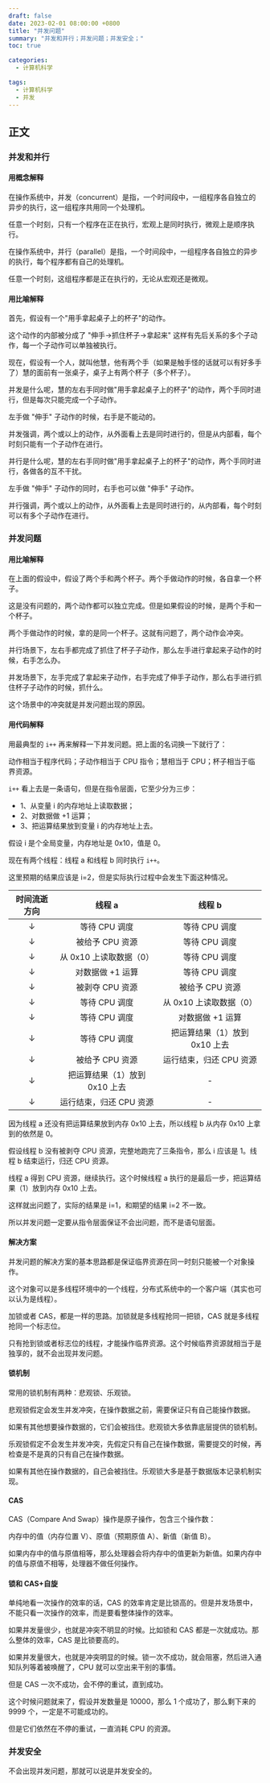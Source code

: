 ```yaml
---
draft: false
date: 2023-02-01 08:00:00 +0800
title: "并发问题"
summary: "并发和并行；并发问题；并发安全；"
toc: true

categories:
  - 计算机科学

tags:
  - 计算机科学
  - 并发
---
```


## 正文

### 并发和并行

#### 用概念解释

在操作系统中，并发（concurrent）是指，一个时间段中，一组程序各自独立的异步的执行，这一组程序共用同一个处理机。

任意一个时刻，只有一个程序在正在执行，宏观上是同时执行，微观上是顺序执行。

在操作系统中，并行（parallel）是指，一个时间段中，一组程序各自独立的异步的执行，每个程序都有自己的处理机。

任意一个时刻，这组程序都是正在执行的，无论从宏观还是微观。

#### 用比喻解释

首先，假设有一个"用手拿起桌子上的杯子"的动作。

这个动作的内部被分成了 "伸手->抓住杯子->拿起来" 这样有先后关系的多个子动作，每一个子动作可以单独被执行。

现在，假设有一个人，就叫他慧，他有两个手（如果是触手怪的话就可以有好多手了）慧的面前有一张桌子，桌子上有两个杯子（多个杯子）。

并发是什么呢，慧的左右手同时做"用手拿起桌子上的杯子"的动作，两个手同时进行，但是每次只能完成一个子动作。

左手做 "伸手" 子动作的时候，右手是不能动的。

并发强调，两个或以上的动作，从外面看上去是同时进行的，但是从内部看，每个时刻只能有一个子动作在进行。

并行是什么呢，慧的左右手同时做"用手拿起桌子上的杯子"的动作，两个手同时进行，各做各的互不干扰。

左手做 "伸手" 子动作的同时，右手也可以做 "伸手" 子动作。

并行强调，两个或以上的动作，从外面看上去是同时进行的，从内部看，每个时刻可以有多个子动作在进行。

### 并发问题

#### 用比喻解释

在上面的假设中，假设了两个手和两个杯子。两个手做动作的时候，各自拿一个杯子。

这是没有问题的，两个动作都可以独立完成。但是如果假设的时候，是两个手和一个杯子。

两个手做动作的时候，拿的是同一个杯子。这就有问题了，两个动作会冲突。

并行场景下，左右手都完成了抓住了杯子子动作，那么左手进行拿起来子动作的时候，右手怎么办。

并发场景下，左手完成了拿起来子动作，右手完成了伸手子动作，那么右手进行抓住杯子子动作的时候，抓什么。

这个场景中的冲突就是并发问题出现的原因。

#### 用代码解释

用最典型的 `i++` 再来解释一下并发问题。把上面的名词换一下就行了：

动作相当于程序代码；子动作相当于 CPU 指令；慧相当于 CPU；杯子相当于临界资源。

`i++` 看上去是一条语句，但是在指令层面，它至少分为三步：

- 1、从变量 i 的内存地址上读取数据；
- 2、对数据做 +1 运算；
- 3、把运算结果放到变量 i 的内存地址上去。

假设 i 是个全局变量，内存地址是 0x10，值是 0。

现在有两个线程：线程 a 和线程 b 同时执行 `i++`。

这里预期的结果应该是 i=2，但是实际执行过程中会发生下面这种情况。

| 时间流逝方向 |        线程 a        |        线程 b        |
|:------:|:------------------:|:------------------:|
|   ↓    |     等待 CPU 调度      |     等待 CPU 调度      |
|   ↓    |     被给予 CPU 资源     |     等待 CPU 调度      |
|   ↓    |  从 0x10 上读取数据（0）   |     等待 CPU 调度      |
|   ↓    |     对数据做 +1 运算     |     等待 CPU 调度      |
|   ↓    |     被剥夺 CPU 资源     |     被给予 CPU 资源     |
|   ↓    |     等待 CPU 调度      |  从 0x10 上读取数据（0）   |
|   ↓    |     等待 CPU 调度      |     对数据做 +1 运算     |
|   ↓    |     等待 CPU 调度      | 把运算结果（1）放到 0x10 上去 |
|   ↓    |     被给予 CPU 资源     |   运行结束，归还 CPU 资源   |
|   ↓    | 把运算结果（1）放到 0x10 上去 |         -          |
|   ↓    |   运行结束，归还 CPU 资源   |         -          |

因为线程 a 还没有把运算结果放到内存 0x10 上去，所以线程 b 从内存 0x10 上拿到的依然是 0。

假设线程 b 没有被剥夺 CPU 资源，完整地跑完了三条指令，那么 i 应该是 1。线程 b 结束运行，归还 CPU 资源。

线程 a 得到 CPU 资源，继续执行。这个时候线程 a 执行的是最后一步，把运算结果（1）放到内存 0x10 上去。

这样就出问题了，实际的结果是 i=1，和期望的结果 i=2 不一致。

所以并发问题一定要从指令层面保证不会出问题，而不是语句层面。

#### 解决方案

并发问题的解决方案的基本思路都是保证临界资源在同一时刻只能被一个对象操作。

这个对象可以是多线程环境中的一个线程，分布式系统中的一个客户端（其实也可以认为是线程）。

加锁或者 CAS，都是一样的思路。加锁就是多线程抢同一把锁，CAS 就是多线程抢同一个标志位。

只有抢到锁或者标志位的线程，才能操作临界资源。这个时候临界资源就相当于是独享的，就不会出现并发问题。

#### 锁机制

常用的锁机制有两种：悲观锁、乐观锁。

悲观锁假定会发生并发冲突，在操作数据之前，需要保证只有自己能操作数据。

如果有其他想要操作数据的，它们会被挡住。悲观锁大多依靠底层提供的锁机制。

乐观锁假定不会发生并发冲突，先假定只有自己在操作数据，需要提交的时候，再检查是不是真的只有自己在操作数据。

如果有其他在操作数据的，自己会被挡住。乐观锁大多是基于数据版本记录机制实现。

#### CAS

CAS（Compare And Swap）操作是原子操作，包含三个操作数：

内存中的值（内存位置 V）、原值（预期原值 A）、新值（新值 B）。

如果内存中的值与原值相等，那么处理器会将内存中的值更新为新值。如果内存中的值与原值不相等，处理器不做任何操作。

#### 锁和 CAS+自旋

单纯地看一次操作的效率的话，CAS 的效率肯定是比锁高的。但是并发场景中，不能只看一次操作的效率，而是要看整体操作的效率。

如果并发量很少，也就是冲突不明显的时候。比如锁和 CAS 都是一次就成功。那么整体的效率，CAS 是比锁要高的。

如果并发量很大，也就是冲突明显的时候。锁一次不成功，就会阻塞，然后进入通知队列等着被唤醒了，CPU 就可以空出来干别的事情。

但是 CAS 一次不成功，会不停的重试，直到成功。

这个时候问题就来了，假设并发数量是 10000，那么 1 个成功了，那么剩下来的 9999 个，一定是不可能成功的。

但是它们依然在不停的重试，一直消耗 CPU 的资源。

### 并发安全

不会出现并发问题，那就可以说是并发安全的。
